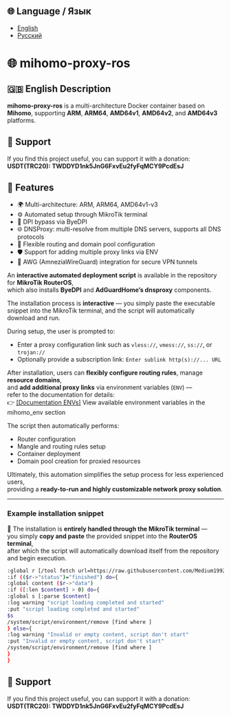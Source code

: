 ## 🌐 Language / Язык

- [English](README.md)
- [Русский](README-RU.md)

# 🌐 mihomo-proxy-ros

## 🇬🇧 English Description

**mihomo-proxy-ros** is a multi-architecture Docker container based on **Mihomo**, supporting **ARM**, **ARM64**, **AMD64v1**, **AMD64v2**, and **AMD64v3** platforms.  

## 💖 Support 

If you find this project useful, you can support it with a donation:
**USDT(TRC20): TWDDYD1nk5JnG6FxvEu2fyFqMCY9PcdEsJ**

## 🌟 Features

- 🌍 Multi-architecture: ARM, ARM64, AMD64v1-v3
- ⚙️ Automated setup through MikroTik terminal
- 🔐 DPI bypass via ByeDPI
- 🌐 DNSProxy: multi-resolve from multiple DNS servers, supports all DNS protocols
- 🧩 Flexible routing and domain pool configuration
- 🛡️ Support for adding multiple proxy links via ENV
- 🚀 AWG (AmneziaWireGuard) integration for secure VPN tunnels

An **interactive automated deployment script** is available in the repository for **MikroTik RouterOS**,  
which also installs **ByeDPI** and **AdGuardHome’s dnsproxy** components.

The installation process is **interactive** — you simply paste the executable snippet into the MikroTik terminal, and the script will automatically download and run.

During setup, the user is prompted to:
- Enter a proxy configuration link such as `vless://`, `vmess://`, `ss://`, or `trojan://`
- Optionally provide a subscription link: `Enter sublink http(s)://... URL`

After installation, users can **flexibly configure routing rules**, manage **resource domains**,  
and **add additional proxy links** via environment variables (`ENV`) —  
refer to the documentation for details:  
👉 [\[Documentation ENVs\]](https://github.com/vanes32/mihomo/wiki#-%D0%BA%D0%BE%D0%BD%D1%82%D0%B5%D0%B9%D0%BD%D0%B5%D1%80-mihomo_env-%D0%BD%D0%B0%D1%81%D1%82%D1%80%D0%B0%D0%B8%D0%B2%D0%B0%D0%B5%D1%82%D1%81%D1%8F-%D0%BF%D0%B5%D1%80%D0%B5%D0%BC%D0%B5%D0%BD%D0%BD%D1%8B%D0%BC%D0%B8-env)
View available environment variables in the mihomo_env section

The script then automatically performs:
- Router configuration  
- Mangle and routing rules setup  
- Container deployment  
- Domain pool creation for proxied resources  

Ultimately, this automation simplifies the setup process for less experienced users,  
providing a **ready-to-run and highly customizable network proxy solution**.

---

### Example installation snippet

🧩 The installation is **entirely handled through the MikroTik terminal** —  
you simply **copy and paste** the provided snippet into the **RouterOS terminal**,  
after which the script will automatically download itself from the repository and begin execution.

```bash
:global r [/tool fetch url=https://raw.githubusercontent.com/Medium1992/mihomo-proxy-ros/refs/heads/main/script.rsc mode=https output=user as-value]
:if (($r->"status")="finished") do={
:global content ($r->"data")
:if ([:len $content] > 0) do={
:global s [:parse $content]
:log warning "script loading completed and started"
:put "script loading completed and started"
$s
/system/script/environment/remove [find where ]
} else={
:log warning "Invalid or empty content, script don't start"
:put "Invalid or empty content, script don't start"
/system/script/environment/remove [find where ]
}
}
```

## 💖 Support 

If you find this project useful, you can support it with a donation:
**USDT(TRC20): TWDDYD1nk5JnG6FxvEu2fyFqMCY9PcdEsJ**
